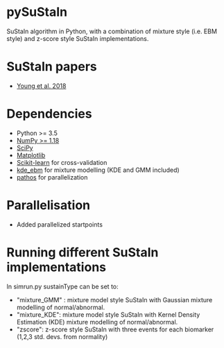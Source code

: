 pySuStaIn
============

SuStaIn algorithm in Python, with a combination of mixture style (i.e. EBM style) and z-score style SuStaIn implementations.

SuStaIn papers
============
- [Young et al. 2018](https://doi.org/10.1038/s41467-018-05892-0)

Dependencies
============
- Python >= 3.5 
- [NumPy >= 1.18](https://github.com/numpy/numpy)
- [SciPy](https://github.com/scipy/scipy)
- [Matplotlib](https://github.com/matplotlib/matplotlib)
- [Scikit-learn](https://scikit-learn.org) for cross-validation
- [kde_ebm](https://github.com/noxtoby/kde_ebm_open) for mixture modelling (KDE and GMM included)
- [pathos](https://github.com/uqfoundation/pathos) for parallelization

Parallelisation
===============
- Added parallelized startpoints

Running different SuStaIn implementations
===============
In simrun.py sustainType can be set to:
  - "mixture_GMM" : mixture model style SuStaIn with Gaussian mixture modelling of normal/abnormal.
  - "mixture_KDE":  mixture model style SuStaIn with Kernel Density Estimation (KDE) mixture modelling of normal/abnormal.
  - "zscore":       z-score style SuStaIn with three events for each biomarker (1,2,3 std. devs. from normality)


